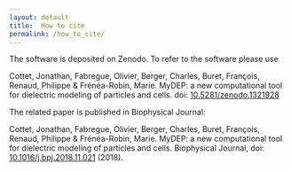 ```yaml
---
layout: default
title:  How to cite
permalink: /how_to_cite/
---
```


  <!-- Old -->   
<!--<p>The software is deposited on Zenodo. To refer to the software please use</p>--> 

<!--<p>Jonathan Cottet, Olivier Fabregue, Charles Berger, Francois Buret, Philippe Renaud, & Marie Frénéa-Robin. (2018, July 26). MyDEP: a new computational tool for dielectric modeling of particles and cells (Version v1.0.0). Zenodo. http://doi.org/10.5281/zenodo.1321929</p>--> 

<!--<p>The related paper is currently under submission in a Journal.</p>--> 

<p>The software is deposited on Zenodo. To refer to the software please use</p>

<p>Cottet, Jonathan, Fabregue, Olivier, Berger, Charles, Buret, François, Renaud, Philippe & Frénéa-Robin, Marie. MyDEP: a new computational tool for dielectric modeling of particles and cells. doi: <a href="http://doi.org/10.5281/zenodo.1321928">10.5281/zenodo.1321928</a></p>

<p>The related paper is published in Biophysical Journal:</p>

<p>Cottet, Jonathan, Fabregue, Olivier, Berger, Charles, Buret, François, Renaud, Philippe & Frénéa-Robin, Marie. MyDEP: a new computational tool for dielectric modeling of particles and cells. Biophysical Journal, doi: <a href="http://doi.org/10.1016/j.bpj.2018.11.021">10.1016/j.bpj.2018.11.021</a> (2018).</p>
